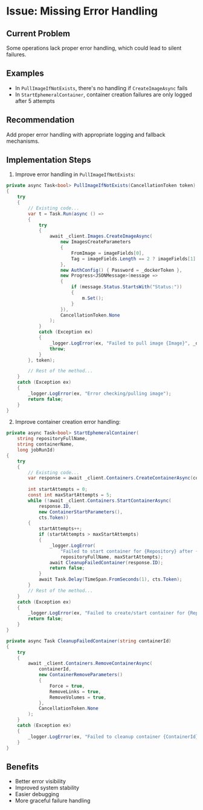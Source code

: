# Issue: Missing Error Handling

## Current Problem
Some operations lack proper error handling, which could lead to silent failures.

## Examples
- In `PullImageIfNotExists`, there's no handling if `CreateImageAsync` fails
- In `StartEphemeralContainer`, container creation failures are only logged after 5 attempts

## Recommendation
Add proper error handling with appropriate logging and fallback mechanisms.

## Implementation Steps

1. Improve error handling in `PullImageIfNotExists`:
```csharp
private async Task<bool> PullImageIfNotExists(CancellationToken token)
{
    try
    {
        // Existing code...
        var t = Task.Run(async () =>
        {
            try
            {
                await _client.Images.CreateImageAsync(
                    new ImagesCreateParameters
                    {
                        FromImage = imageFields[0],
                        Tag = imageFields.Length == 2 ? imageFields[1] : "latest",
                    },
                    new AuthConfig() { Password = _dockerToken },
                    new Progress<JSONMessage>(message =>
                    {
                        if (message.Status.StartsWith("Status:"))
                        {
                            m.Set();
                        }
                    }),
                    CancellationToken.None
                );
            }
            catch (Exception ex)
            {
                _logger.LogError(ex, "Failed to pull image {Image}", _dockerImage);
                throw;
            }
        }, token);

        // Rest of the method...
    }
    catch (Exception ex)
    {
        _logger.LogError(ex, "Error checking/pulling image");
        return false;
    }
}
```

2. Improve container creation error handling:
```csharp
private async Task<bool> StartEphemeralContainer(
    string repositoryFullName,
    string containerName,
    long jobRunId)
{
    try
    {
        // Existing code...
        var response = await _client.Containers.CreateContainerAsync(container, cts.Token);
        
        int startAttempts = 0;
        const int maxStartAttempts = 5;
        while (!await _client.Containers.StartContainerAsync(
            response.ID,
            new ContainerStartParameters(),
            cts.Token))
        {
            startAttempts++;
            if (startAttempts > maxStartAttempts)
            {
                _logger.LogError(
                    "Failed to start container for {Repository} after {Attempts} attempts",
                    repositoryFullName, maxStartAttempts);
                await CleanupFailedContainer(response.ID);
                return false;
            }
            await Task.Delay(TimeSpan.FromSeconds(1), cts.Token);
        }
        // Rest of the method...
    }
    catch (Exception ex)
    {
        _logger.LogError(ex, "Failed to create/start container for {Repository}", repositoryFullName);
        return false;
    }
}

private async Task CleanupFailedContainer(string containerId)
{
    try
    {
        await _client.Containers.RemoveContainerAsync(
            containerId,
            new ContainerRemoveParameters()
            {
                Force = true,
                RemoveLinks = true,
                RemoveVolumes = true,
            },
            CancellationToken.None
        );
    }
    catch (Exception ex)
    {
        _logger.LogError(ex, "Failed to cleanup container {ContainerId}", containerId);
    }
}
```

## Benefits
- Better error visibility
- Improved system stability
- Easier debugging
- More graceful failure handling
